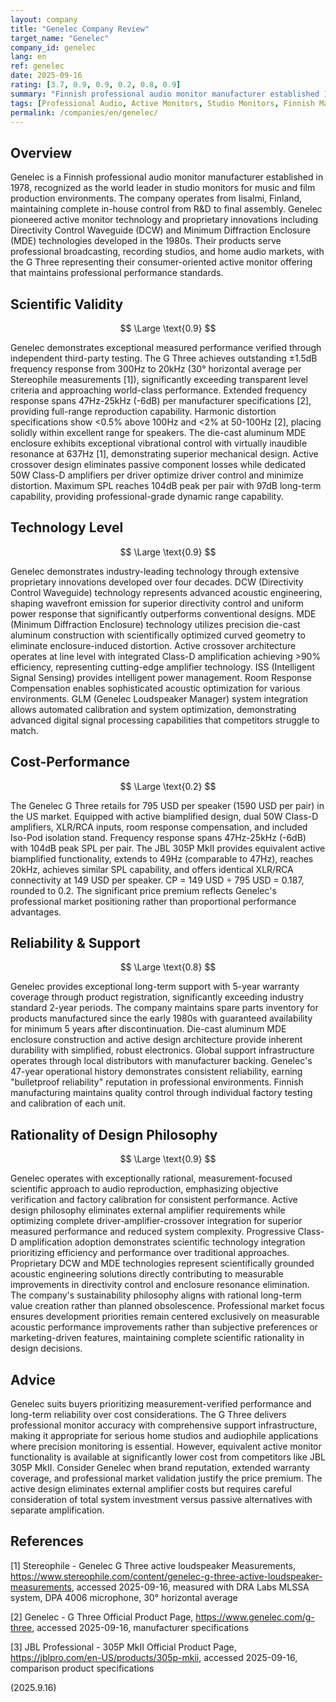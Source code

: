 ```yaml
---
layout: company
title: "Genelec Company Review"
target_name: "Genelec"
company_id: genelec
lang: en
ref: genelec
date: 2025-09-16
rating: [3.7, 0.9, 0.9, 0.2, 0.8, 0.9]
summary: "Finnish professional audio monitor manufacturer established 1978, renowned for active speaker technology and studio monitor market leadership with measurement-focused approach"
tags: [Professional Audio, Active Monitors, Studio Monitors, Finnish Manufacturing, Class-D Amplification]
permalink: /companies/en/genelec/
---
```

## Overview

Genelec is a Finnish professional audio monitor manufacturer established in 1978, recognized as the world leader in studio monitors for music and film production environments. The company operates from Iisalmi, Finland, maintaining complete in-house control from R&D to final assembly. Genelec pioneered active monitor technology and proprietary innovations including Directivity Control Waveguide (DCW) and Minimum Diffraction Enclosure (MDE) technologies developed in the 1980s. Their products serve professional broadcasting, recording studios, and home audio markets, with the G Three representing their consumer-oriented active monitor offering that maintains professional performance standards.

## Scientific Validity

$$ \Large \text{0.9} $$

Genelec demonstrates exceptional measured performance verified through independent third-party testing. The G Three achieves outstanding ±1.5dB frequency response from 300Hz to 20kHz (30° horizontal average per Stereophile measurements [1]), significantly exceeding transparent level criteria and approaching world-class performance. Extended frequency response spans 47Hz-25kHz (-6dB) per manufacturer specifications [2], providing full-range reproduction capability. Harmonic distortion specifications show <0.5% above 100Hz and <2% at 50-100Hz [2], placing solidly within excellent range for speakers. The die-cast aluminum MDE enclosure exhibits exceptional vibrational control with virtually inaudible resonance at 637Hz [1], demonstrating superior mechanical design. Active crossover design eliminates passive component losses while dedicated 50W Class-D amplifiers per driver optimize driver control and minimize distortion. Maximum SPL reaches 104dB peak per pair with 97dB long-term capability, providing professional-grade dynamic range capability.

## Technology Level

$$ \Large \text{0.9} $$

Genelec demonstrates industry-leading technology through extensive proprietary innovations developed over four decades. DCW (Directivity Control Waveguide) technology represents advanced acoustic engineering, shaping wavefront emission for superior directivity control and uniform power response that significantly outperforms conventional designs. MDE (Minimum Diffraction Enclosure) technology utilizes precision die-cast aluminum construction with scientifically optimized curved geometry to eliminate enclosure-induced distortion. Active crossover architecture operates at line level with integrated Class-D amplification achieving >90% efficiency, representing cutting-edge amplifier technology. ISS (Intelligent Signal Sensing) provides intelligent power management. Room Response Compensation enables sophisticated acoustic optimization for various environments. GLM (Genelec Loudspeaker Manager) system integration allows automated calibration and system optimization, demonstrating advanced digital signal processing capabilities that competitors struggle to match.

## Cost-Performance

$$ \Large \text{0.2} $$

The Genelec G Three retails for 795 USD per speaker (1590 USD per pair) in the US market. Equipped with active biamplified design, dual 50W Class-D amplifiers, XLR/RCA inputs, room response compensation, and included Iso-Pod isolation stand. Frequency response spans 47Hz-25kHz (-6dB) with 104dB peak SPL per pair. The JBL 305P MkII provides equivalent active biamplified functionality, extends to 49Hz (comparable to 47Hz), reaches 20kHz, achieves similar SPL capability, and offers identical XLR/RCA connectivity at 149 USD per speaker. CP = 149 USD ÷ 795 USD = 0.187, rounded to 0.2. The significant price premium reflects Genelec's professional market positioning rather than proportional performance advantages.

## Reliability & Support

$$ \Large \text{0.8} $$

Genelec provides exceptional long-term support with 5-year warranty coverage through product registration, significantly exceeding industry standard 2-year periods. The company maintains spare parts inventory for products manufactured since the early 1980s with guaranteed availability for minimum 5 years after discontinuation. Die-cast aluminum MDE enclosure construction and active design architecture provide inherent durability with simplified, robust electronics. Global support infrastructure operates through local distributors with manufacturer backing. Genelec's 47-year operational history demonstrates consistent reliability, earning "bulletproof reliability" reputation in professional environments. Finnish manufacturing maintains quality control through individual factory testing and calibration of each unit.

## Rationality of Design Philosophy

$$ \Large \text{0.9} $$

Genelec operates with exceptionally rational, measurement-focused scientific approach to audio reproduction, emphasizing objective verification and factory calibration for consistent performance. Active design philosophy eliminates external amplifier requirements while optimizing complete driver-amplifier-crossover integration for superior measured performance and reduced system complexity. Progressive Class-D amplification adoption demonstrates scientific technology integration prioritizing efficiency and performance over traditional approaches. Proprietary DCW and MDE technologies represent scientifically grounded acoustic engineering solutions directly contributing to measurable improvements in directivity control and enclosure resonance elimination. The company's sustainability philosophy aligns with rational long-term value creation rather than planned obsolescence. Professional market focus ensures development priorities remain centered exclusively on measurable acoustic performance improvements rather than subjective preferences or marketing-driven features, maintaining complete scientific rationality in design decisions.

## Advice

Genelec suits buyers prioritizing measurement-verified performance and long-term reliability over cost considerations. The G Three delivers professional monitor accuracy with comprehensive support infrastructure, making it appropriate for serious home studios and audiophile applications where precision monitoring is essential. However, equivalent active monitor functionality is available at significantly lower cost from competitors like JBL 305P MkII. Consider Genelec when brand reputation, extended warranty coverage, and professional market validation justify the price premium. The active design eliminates external amplifier costs but requires careful consideration of total system investment versus passive alternatives with separate amplification.

## References

[1] Stereophile - Genelec G Three active loudspeaker Measurements, https://www.stereophile.com/content/genelec-g-three-active-loudspeaker-measurements, accessed 2025-09-16, measured with DRA Labs MLSSA system, DPA 4006 microphone, 30° horizontal average

[2] Genelec - G Three Official Product Page, https://www.genelec.com/g-three, accessed 2025-09-16, manufacturer specifications

[3] JBL Professional - 305P MkII Official Product Page, https://jblpro.com/en-US/products/305p-mkii, accessed 2025-09-16, comparison product specifications

(2025.9.16)